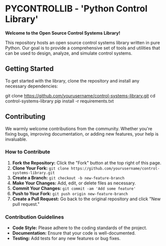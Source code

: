 # PYCONTROLLIB - 'Python Control Library'

__Welcome to the Open Source Control Systems Library!__

This repository hosts an open source control systems library written in pure Python. Our goal is to provide a comprehensive set of tools and utilities that can be used to design, analyze, and simulate control systems.

## Getting Started

To get started with the library, clone the repository and install any necessary dependencies:

git clone https://github.com/yourusername/control-systems-library.git
cd control-systems-library
pip install -r requirements.txt

## Contributing
We warmly welcome contributions from the community. Whether you're fixing bugs, improving documentation, or adding new features, your help is invaluable.

### How to Contribute

1. __Fork the Repository:__ Click the "Fork" button at the top right of this page.
2. __Clone Your Fork:__ `git clone https://github.com/yourusername/control-systems-library.git`
3. __Create a Branch:__ `git checkout -b new-feature-branch`
4. __Make Your Changes:__ Add, edit, or delete files as necessary.
5. __Commit Your Changes:__ `git commit -am 'Add some feature'`
6. __Push to Your Fork:__ `git push origin new-feature-branch`
7. __Create a Pull Request:__ Go back to the original repository and click "New pull request."

### Contribution Guidelines
* __Code Style:__ Please adhere to the coding standards of the project.
* __Documentation:__ Ensure that your code is well-documented.
* __Testing:__ Add tests for any new features or bug fixes.
